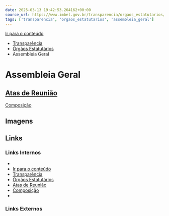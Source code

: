```yaml
---
date: 2025-03-13 19:42:53.264162+00:00
source_url: https://www.imbel.gov.br/transparencia/orgaos_estatutarios/assembleia_geral
tags: ['transparencia', 'orgaos_estatutarios', 'assembleia_geral']
---
```


[](https://www.imbel.gov.br/transparencia/orgaos_estatutarios/assembleia_geral)
[Ir para o conteúdo](https://www.imbel.gov.br/transparencia/orgaos_estatutarios/assembleia_geral#conteudo)
  * [ Transparência](https://www.imbel.gov.br/transparencia)
  * [ Órgãos Estatutários](https://www.imbel.gov.br/transparencia/orgaos_estatutarios)
  * Assembleia Geral


# Assembleia Geral
[ Atas de Reunião](https://www.imbel.gov.br/transparencia/orgaos_estatutarios/assembleia_geral/atas_de_reuniao)  
---  
[ Composição](https://www.imbel.gov.br/transparencia/orgaos_estatutarios/assembleia_geral/composicao)  
[ ](https://www.imbel.gov.br/transparencia/orgaos_estatutarios/assembleia_geral#home)


## Imagens



## Links

### Links Internos

- [](https://www.imbel.gov.br/transparencia/orgaos_estatutarios/assembleia_geral)
- [Ir para o conteúdo](https://www.imbel.gov.br/transparencia/orgaos_estatutarios/assembleia_geral#conteudo)
- [Transparência](https://www.imbel.gov.br/transparencia)
- [Órgãos Estatutários](https://www.imbel.gov.br/transparencia/orgaos_estatutarios)
- [Atas de Reunião](https://www.imbel.gov.br/transparencia/orgaos_estatutarios/assembleia_geral/atas_de_reuniao)
- [Composição](https://www.imbel.gov.br/transparencia/orgaos_estatutarios/assembleia_geral/composicao)
- [](https://www.imbel.gov.br/transparencia/orgaos_estatutarios/assembleia_geral#home)

### Links Externos


